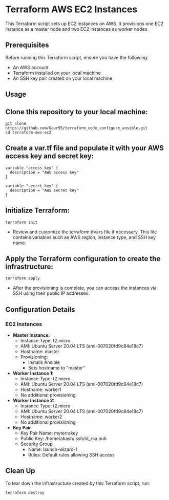 # Terraform AWS EC2 Instances

This Terraform script sets up EC2 instances on AWS. It provisions one EC2 instance as a master node and two EC2 instances as worker nodes.

## Prerequisites

Before running this Terraform script, ensure you have the following:

- An AWS account
- Terraform installed on your local machine
- An SSH key pair created on your local machine

## Usage

## Clone this repository to your local machine:

```
git clone https://github.com/Gaur95/terraform_code_configure_ansible.git
cd terraform-aws-ec2
```
## Create a var.tf file and populate it with your AWS access key and secret key:
```
variable "access_key" {
  description = "AWS access key"
}

variable "secret_key" {
  description = "AWS secret key"
}

```

## Initialize Terraform:

```
terraform init
```
- Review and customize the terraform.tfvars file if necessary. This file contains variables such as AWS region, instance type, and SSH key name.

## Apply the Terraform configuration to create the infrastructure:

```
terraform apply
```
- After the provisioning is complete, you can access the instances via SSH using their public IP addresses.

## Configuration Details
### EC2 Instances
 - **Master Instance:**
   - Instance Type: t2.micro
   - AMI: Ubuntu Server 20.04 LTS (ami-007020fd9c84e18c7)
   - Hostname: master
   - Provisioning:
     - Installs Ansible
     - Sets hostname to "master"
  - **Worker Instance 1:**
    - Instance Type: t2.micro
    - AMI: Ubuntu Server 20.04 LTS (ami-007020fd9c84e18c7)
    - Hostname: worker1
    - No additional provisioning
  - **Worker Instance 2:**
    - Instance Type: t2.micro
    - AMI: Ubuntu Server 20.04 LTS (ami-007020fd9c84e18c7)
    - Hostname: worker2
    - No additional provisioning
  - **Key Pair**
    - Key Pair Name: myterrakey
    - Public Key: /home/akash/.ssh/id_rsa.pub
    - Security Group
      - Name: launch-wizard-1
      - Rules: Default rules allowing SSH access
## Clean Up
To tear down the infrastructure created by this Terraform script, run:
```
terraform destroy
```
